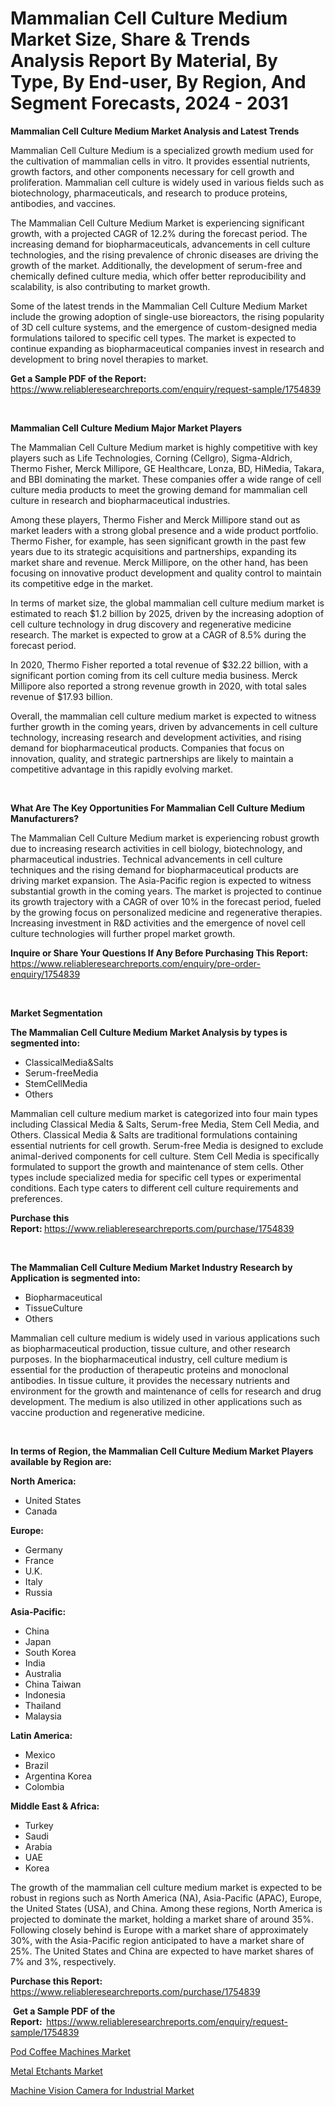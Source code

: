 <p><h1>Mammalian Cell Culture Medium Market Size, Share & Trends Analysis Report By Material, By Type, By End-user, By Region, And Segment Forecasts, 2024 - 2031</h1></p><p><strong>Mammalian Cell Culture Medium Market Analysis and Latest Trends</strong></p>
<p><p>Mammalian Cell Culture Medium is a specialized growth medium used for the cultivation of mammalian cells in vitro. It provides essential nutrients, growth factors, and other components necessary for cell growth and proliferation. Mammalian cell culture is widely used in various fields such as biotechnology, pharmaceuticals, and research to produce proteins, antibodies, and vaccines.</p><p>The Mammalian Cell Culture Medium Market is experiencing significant growth, with a projected CAGR of 12.2% during the forecast period. The increasing demand for biopharmaceuticals, advancements in cell culture technologies, and the rising prevalence of chronic diseases are driving the growth of the market. Additionally, the development of serum-free and chemically defined culture media, which offer better reproducibility and scalability, is also contributing to market growth.</p><p>Some of the latest trends in the Mammalian Cell Culture Medium Market include the growing adoption of single-use bioreactors, the rising popularity of 3D cell culture systems, and the emergence of custom-designed media formulations tailored to specific cell types. The market is expected to continue expanding as biopharmaceutical companies invest in research and development to bring novel therapies to market.</p></p>
<p><strong>Get a Sample PDF of the Report:&nbsp;</strong> <a href="https://www.reliableresearchreports.com/enquiry/request-sample/1754839">https://www.reliableresearchreports.com/enquiry/request-sample/1754839</a></p>
<p>&nbsp;</p>
<p><strong>Mammalian Cell Culture Medium Major Market Players</strong></p>
<p><p>The Mammalian Cell Culture Medium market is highly competitive with key players such as Life Technologies, Corning (Cellgro), Sigma-Aldrich, Thermo Fisher, Merck Millipore, GE Healthcare, Lonza, BD, HiMedia, Takara, and BBI dominating the market. These companies offer a wide range of cell culture media products to meet the growing demand for mammalian cell culture in research and biopharmaceutical industries.</p><p>Among these players, Thermo Fisher and Merck Millipore stand out as market leaders with a strong global presence and a wide product portfolio. Thermo Fisher, for example, has seen significant growth in the past few years due to its strategic acquisitions and partnerships, expanding its market share and revenue. Merck Millipore, on the other hand, has been focusing on innovative product development and quality control to maintain its competitive edge in the market.</p><p>In terms of market size, the global mammalian cell culture medium market is estimated to reach $1.2 billion by 2025, driven by the increasing adoption of cell culture technology in drug discovery and regenerative medicine research. The market is expected to grow at a CAGR of 8.5% during the forecast period.</p><p>In 2020, Thermo Fisher reported a total revenue of $32.22 billion, with a significant portion coming from its cell culture media business. Merck Millipore also reported a strong revenue growth in 2020, with total sales revenue of $17.93 billion.</p><p>Overall, the mammalian cell culture medium market is expected to witness further growth in the coming years, driven by advancements in cell culture technology, increasing research and development activities, and rising demand for biopharmaceutical products. Companies that focus on innovation, quality, and strategic partnerships are likely to maintain a competitive advantage in this rapidly evolving market.</p></p>
<p>&nbsp;</p>
<p><strong>What Are The Key Opportunities For Mammalian Cell Culture Medium Manufacturers?</strong></p>
<p><p>The Mammalian Cell Culture Medium market is experiencing robust growth due to increasing research activities in cell biology, biotechnology, and pharmaceutical industries. Technical advancements in cell culture techniques and the rising demand for biopharmaceutical products are driving market expansion. The Asia-Pacific region is expected to witness substantial growth in the coming years. The market is projected to continue its growth trajectory with a CAGR of over 10% in the forecast period, fueled by the growing focus on personalized medicine and regenerative therapies. Increasing investment in R&D activities and the emergence of novel cell culture technologies will further propel market growth.</p></p>
<p><strong>Inquire or Share Your Questions If Any Before Purchasing This Report:</strong> <a href="https://www.reliableresearchreports.com/enquiry/pre-order-enquiry/1754839">https://www.reliableresearchreports.com/enquiry/pre-order-enquiry/1754839</a></p>
<p>&nbsp;</p>
<p><strong>Market Segmentation</strong></p>
<p><strong>The Mammalian Cell Culture Medium Market Analysis by types is segmented into:</strong></p>
<p><ul><li>ClassicalMedia&Salts</li><li>Serum-freeMedia</li><li>StemCellMedia</li><li>Others</li></ul></p>
<p><p>Mammalian cell culture medium market is categorized into four main types including Classical Media & Salts, Serum-free Media, Stem Cell Media, and Others. Classical Media & Salts are traditional formulations containing essential nutrients for cell growth. Serum-free Media is designed to exclude animal-derived components for cell culture. Stem Cell Media is specifically formulated to support the growth and maintenance of stem cells. Other types include specialized media for specific cell types or experimental conditions. Each type caters to different cell culture requirements and preferences.</p></p>
<p><strong>Purchase this Report:&nbsp;</strong><a href="https://www.reliableresearchreports.com/purchase/1754839">https://www.reliableresearchreports.com/purchase/1754839</a></p>
<p>&nbsp;</p>
<p><strong>The Mammalian Cell Culture Medium Market Industry Research by Application is segmented into:</strong></p>
<p><ul><li>Biopharmaceutical</li><li>TissueCulture</li><li>Others</li></ul></p>
<p><p>Mammalian cell culture medium is widely used in various applications such as biopharmaceutical production, tissue culture, and other research purposes. In the biopharmaceutical industry, cell culture medium is essential for the production of therapeutic proteins and monoclonal antibodies. In tissue culture, it provides the necessary nutrients and environment for the growth and maintenance of cells for research and drug development. The medium is also utilized in other applications such as vaccine production and regenerative medicine.</p></p>
<p>&nbsp;</p>
<p><strong>In terms of Region, the Mammalian Cell Culture Medium Market Players available by Region are:</strong></p>
<p>
    <p> <strong> North America: </strong>
        <ul>
            <li>United States</li>
            <li>Canada</li>
        </ul>
        </p> 
    <p> <strong> Europe: </strong>
        <ul>
            <li>Germany</li>
            <li>France</li>
            <li>U.K.</li>
            <li>Italy</li>
            <li>Russia</li>
        </ul>
        </p> 
    <p> <strong> Asia-Pacific: </strong>
        <ul>
            <li>China</li>
            <li>Japan</li>
            <li>South Korea</li>
            <li>India</li>
            <li>Australia</li>
            <li>China Taiwan</li>
            <li>Indonesia</li>
            <li>Thailand</li>
            <li>Malaysia</li>
        </ul>
        </p> 
    <p> <strong> Latin America: </strong>
        <ul>
            <li>Mexico</li>
            <li>Brazil</li>
            <li>Argentina Korea</li>
            <li>Colombia</li>
        </ul>
        </p> 
    <p> <strong> Middle East & Africa: </strong>
        <ul>
            <li>Turkey</li>
            <li>Saudi</li>
            <li>Arabia</li>
            <li>UAE</li>
            <li>Korea</li>
        </ul>
    </p>
    </p>
<p><p>The growth of the mammalian cell culture medium market is expected to be robust in regions such as North America (NA), Asia-Pacific (APAC), Europe, the United States (USA), and China. Among these regions, North America is projected to dominate the market, holding a market share of around 35%. Following closely behind is Europe with a market share of approximately 30%, with the Asia-Pacific region anticipated to have a market share of 25%. The United States and China are expected to have market shares of 7% and 3%, respectively.</p></p>
<p><strong>Purchase this Report: </strong><a href="https://www.reliableresearchreports.com/purchase/1754839">https://www.reliableresearchreports.com/purchase/1754839</a></p>
<p>&nbsp;<strong>Get a Sample PDF of the Report:&nbsp;&nbsp;</strong><a href="https://www.reliableresearchreports.com/enquiry/request-sample/1754839">https://www.reliableresearchreports.com/enquiry/request-sample/1754839</a></p>
<p><strong></strong></p>
<p><p><a href="https://view.publitas.com/reportprime-1/pod-coffee-machines-market-size-growth-outlook-from-2023-to-2030-projecting-at-markets-trends-analysis-by-application-regional-outlook-and-revenue/">Pod Coffee Machines Market</a></p><p><a href="https://view.publitas.com/reportprime-1/metal-etchants-market-size-share-trends-analysis-report-by-material-by-type-by-end-user-by-region-and-segment-forecasts-2023-2030/">Metal Etchants Market</a></p><p><a href="https://view.publitas.com/reportprime-1/machine-vision-camera-for-industrial-market-size-evaluating-its-market-trends-growth-and-projections-2023-2030/">Machine Vision Camera for Industrial Market</a></p></p>